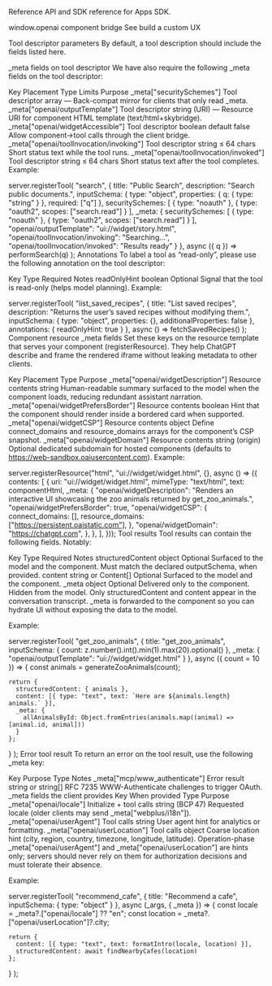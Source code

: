 Reference
API and SDK reference for Apps SDK.

window.openai component bridge
See build a custom UX

Tool descriptor parameters
By default, a tool description should include the fields listed here.

\_meta fields on tool descriptor
We have also require the following \_meta fields on the tool descriptor:

Key Placement Type Limits Purpose
\_meta["securitySchemes"] Tool descriptor array — Back-compat mirror for clients that only read \_meta.
\_meta["openai/outputTemplate"] Tool descriptor string (URI) — Resource URI for component HTML template (text/html+skybridge).
\_meta["openai/widgetAccessible"] Tool descriptor boolean default false Allow component→tool calls through the client bridge.
\_meta["openai/toolInvocation/invoking"] Tool descriptor string ≤ 64 chars Short status text while the tool runs.
\_meta["openai/toolInvocation/invoked"] Tool descriptor string ≤ 64 chars Short status text after the tool completes.
Example:

server.registerTool(
"search",
{
title: "Public Search",
description: "Search public documents.",
inputSchema: {
type: "object",
properties: { q: { type: "string" } },
required: ["q"]
},
securitySchemes: [
{ type: "noauth" },
{ type: "oauth2", scopes: ["search.read"] }
],
\_meta: {
securitySchemes: [
{ type: "noauth" },
{ type: "oauth2", scopes: ["search.read"] }
],
"openai/outputTemplate": "ui://widget/story.html",
"openai/toolInvocation/invoking": "Searching…",
"openai/toolInvocation/invoked": "Results ready"
}
},
async ({ q }) => performSearch(q)
);
Annotations
To label a tool as “read-only”, please use the following annotation on the tool descriptor:

Key Type Required Notes
readOnlyHint boolean Optional Signal that the tool is read-only (helps model planning).
Example:

server.registerTool(
"list_saved_recipes",
{
title: "List saved recipes",
description: "Returns the user’s saved recipes without modifying them.",
inputSchema: { type: "object", properties: {}, additionalProperties: false },
annotations: { readOnlyHint: true }
},
async () => fetchSavedRecipes()
);
Component resource \_meta fields
Set these keys on the resource template that serves your component (registerResource). They help ChatGPT describe and frame the rendered iframe without leaking metadata to other clients.

Key Placement Type Purpose
\_meta["openai/widgetDescription"] Resource contents string Human-readable summary surfaced to the model when the component loads, reducing redundant assistant narration.
\_meta["openai/widgetPrefersBorder"] Resource contents boolean Hint that the component should render inside a bordered card when supported.
\_meta["openai/widgetCSP"] Resource contents object Define connect_domains and resource_domains arrays for the component’s CSP snapshot.
\_meta["openai/widgetDomain"] Resource contents string (origin) Optional dedicated subdomain for hosted components (defaults to https://web-sandbox.oaiusercontent.com).
Example:

server.registerResource("html", "ui://widget/widget.html", {}, async () => ({
contents: [
{
uri: "ui://widget/widget.html",
mimeType: "text/html",
text: componentHtml,
\_meta: {
"openai/widgetDescription": "Renders an interactive UI showcasing the zoo animals returned by get_zoo_animals.",
"openai/widgetPrefersBorder": true,
"openai/widgetCSP": {
connect_domains: [],
resource_domains: ["https://persistent.oaistatic.com"],
},
"openai/widgetDomain": "https://chatgpt.com",
},
},
],
}));
Tool results
Tool results can contain the following fields. Notably:

Key Type Required Notes
structuredContent object Optional Surfaced to the model and the component. Must match the declared outputSchema, when provided.
content string or Content[] Optional Surfaced to the model and the component.
\_meta object Optional Delivered only to the component. Hidden from the model.
Only structuredContent and content appear in the conversation transcript. \_meta is forwarded to the component so you can hydrate UI without exposing the data to the model.

Example:

server.registerTool(
"get_zoo_animals",
{
title: "get_zoo_animals",
inputSchema: { count: z.number().int().min(1).max(20).optional() },
\_meta: { "openai/outputTemplate": "ui://widget/widget.html" }
},
async ({ count = 10 }) => {
const animals = generateZooAnimals(count);

    return {
      structuredContent: { animals },
      content: [{ type: "text", text: `Here are ${animals.length} animals.` }],
      _meta: {
        allAnimalsById: Object.fromEntries(animals.map((animal) => [animal.id, animal]))
      }
    };

}
);
Error tool result
To return an error on the tool result, use the following \_meta key:

Key Purpose Type Notes
\_meta["mcp/www_authenticate"] Error result string or string[] RFC 7235 WWW-Authenticate challenges to trigger OAuth.
\_meta fields the client provides
Key When provided Type Purpose
\_meta["openai/locale"] Initialize + tool calls string (BCP 47) Requested locale (older clients may send \_meta["webplus/i18n"]).
\_meta["openai/userAgent"] Tool calls string User agent hint for analytics or formatting.
\_meta["openai/userLocation"] Tool calls object Coarse location hint (city, region, country, timezone, longitude, latitude).
Operation-phase \_meta["openai/userAgent"] and \_meta["openai/userLocation"] are hints only; servers should never rely on them for authorization decisions and must tolerate their absence.

Example:

server.registerTool(
"recommend_cafe",
{
title: "Recommend a cafe",
inputSchema: { type: "object" }
},
async (\_args, { \_meta }) => {
const locale = \_meta?.["openai/locale"] ?? "en";
const location = \_meta?.["openai/userLocation"]?.city;

    return {
      content: [{ type: "text", text: formatIntro(locale, location) }],
      structuredContent: await findNearbyCafes(location)
    };

}
);
